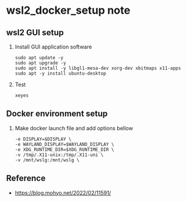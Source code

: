 # wsl2_docker_setup note

## wsl2 GUI setup

1. Install GUI application software
	```
	sudo apt update -y
	sudo apt upgrade -y
	sudo apt install -y libgl1-mesa-dev xorg-dev xbitmaps x11-apps
	sudo apt -y install ubuntu-desktop
	```
1. Test
	```
	xeyes
	```  

## Docker environment setup

1. Make docker launch file and add options bellow
	```
	-e DISPLAY=$DISPLAY \ 
	-e WAYLAND_DISPLAY=$WAYLAND_DISPLAY \ 
	-e XDG_RUNTIME_DIR=$XDG_RUNTIME_DIR \ 
	-v /tmp/.X11-unix:/tmp/.X11-uni \ 
	-v /mnt/wslg:/mnt/wslg \ 
	``` 

## Reference
- https://blog.mohyo.net/2022/02/11591/
